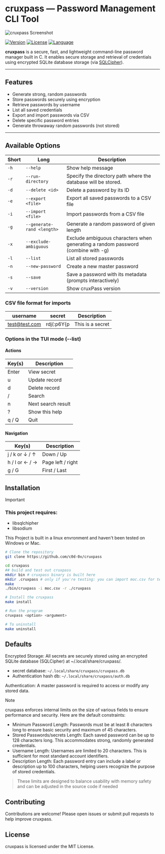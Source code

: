 # cruxpass — Password Management CLI Tool

![cruxpass Screenshot](https://raw.githubusercontent.com/c0d-0x/cruxpass/dev/resources/cruxpass.png)

[![Version](https://img.shields.io/badge/version-v1.2.1-blue.svg)](https://github.com/c0d-0x/cruxpass/releases)
[![License](https://img.shields.io/badge/license-MIT-green.svg)](LICENSE)
[![Language](https://img.shields.io/badge/language-C-blue.svg)](https://github.com/c0d-0x/cruxpass)

**cruxpass** is a secure, fast, and lightweight command-line password manager built in C. It enables secure storage and retrieval of credentials using encrypted SQLite database storage (via [SQLCipher](https://www.zetetic.net/sqlcipher/)).

---

## Features

- Generate strong, random passwords
- Store passwords securely using encryption
- Retrieve passwords by username
- List all saved credentials
- Export and import passwords via CSV
- Delete specific password entries
- Generate throwaway random passwords (not stored)

---

## Available Options

| Short | Long                       | Description                                                                      |
| ----- | -------------------------- | -------------------------------------------------------------------------------- |
| `-h`  | `--help`                   | Show help message                                                                |
| `-r`  | `--run-directory`          | Specify the directory path where the database will be stored.                    |
| `-d`  | `--delete <id>`            | Delete a password by its ID                                                      |
| `-e`  | `--export <file>`          | Export all saved passwords to a CSV file                                         |
| `-i`  | `--import <file>`          | Import passwords from a CSV file                                                 |
| `-g`  | `--generate-rand <length>` | Generate a random password of given length                                       |
| `-x`  | `--exclude-ambiguous`      | Exclude ambiguous characters when generating a random password (combine with -g) |
| `-l`  | `--list`                   | List all stored passwords                                                        |
| `-n`  | `--new-password`           | Create a new master password                                                     |
| `-s`  | `--save`                   | Save a password with its metadata (prompts interactively)                        |
| `-v`  | `--version`                | Show cruxPass version                                                            |

### CSV file format for imports

| username      | secret     | Description      |
| ------------- | ---------- | ---------------- |
| test@test.com | rdj(:p6Y{p | This is a secret |

### Options in the TUI mode (--list)

#### Actions

| Key(s) | Description        |
| ------ | ------------------ |
| Enter  | View secret        |
| u      | Update record      |
| d      | Delete record      |
| /      | Search             |
| n      | Next search result |
| ?      | Show this help     |
| q / Q  | Quit               |

#### Navigation

| Key(s)         | Description       |
| -------------- | ----------------- |
| j / k or ↓ / ↑ | Down / Up         |
| h / l or ← / → | Page left / right |
| g / G          | First / Last      |

## Installation

> [!IMPORTANT]
>
> ### This project requires:
>
> - libsqlchipher
> - libsodium
>
> This Project is built in a linux envronment and haven't been tested on Windows or Mac.

```bash
# Clone the repository
git clone https://github.com/c0d-0x/cruxpass

cd cruxpass
## build and test out cruxpass
mkdir bin # cruxpass binary is built here
mkdir .cruxpass # only if you're testing: you can import moc.csv for testing
make
./bin/cruxpass -i moc.csv -r ./cruxpass

# Install the cruxpass
make install

# Run the program
cruxpass <option> <argument>

# To uninstall
make uninstall
```

## Defaults

Encrypted Storage: All secrets are securely stored using an encrypted SQLite database (SQLCipher) at ~/.local/share/cruxpass/.

- secret database: `~/.local/share/cruxpass/cruxpass.db`
- Authentication hash db: `~/.local/share/cruxpass/auth.db`

Authentication: A master password is required to access or modify any stored data.

> [!NOTE]
> cruxpass enforces internal limits on the size of various fields to ensure performance and security. Here are the default constraints:
>
> - Minimum Password Length: Passwords must be at least 8 characters long to ensure basic security and maximum of 45 characters.
> - Stored Passwords/secrets Length: Each saved password can be up to 128 characters long. This accommodates strong, randomly generated credentials.
> - Username Length: Usernames are limited to 20 characters. This is sufficient for most standard account identifiers.
> - Description Length: Each password entry can include a label or description up to 100 characters, helping users recognize the purpose of stored credentials.

> These limits are designed to balance usability with memory safety and can be adjusted in the source code if needed

## Contributing

Contributions are welcome! Please open issues or submit pull requests to help improve cruxpass.

## License

cruxpass is licensed under the MIT License.
